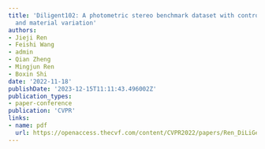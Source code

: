 ```yaml
---
title: 'Diligent102: A photometric stereo benchmark dataset with controlled shape
  and material variation'
authors:
- Jieji Ren
- Feishi Wang
- admin
- Qian Zheng
- Mingjun Ren
- Boxin Shi
date: '2022-11-18'
publishDate: '2023-12-15T11:11:43.496002Z'
publication_types:
- paper-conference
publication: 'CVPR'
links:
- name: pdf
  url: https://openaccess.thecvf.com/content/CVPR2022/papers/Ren_DiLiGenT102_A_Photometric_Stereo_Benchmark_Dataset_With_Controlled_Shape_and_CVPR_2022_paper.pdf
---
```


